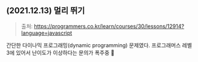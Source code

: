 ## (2021.12.13) 멀리 뛰기

> 출처: https://programmers.co.kr/learn/courses/30/lessons/12914?language=javascript

간단한 다이나믹 프로그래밍(dynamic programming) 문제였다. 프로그래머스 레벨 3에 있어서 난이도가 이상하다는 문의가 폭주중 🤔


